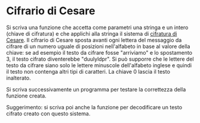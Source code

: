 # Cifrario di Cesare

Si scriva una funzione che accetta come parametri una stringa e un intero (chiave di cifratura) e che applichi alla stringa il sistema di [cifratura di Cesare](https://it.wikipedia.org/wiki/Cifrario_di_Cesare). Il cifrario di Cesare sposta avanti ogni lettera del messaggio da cifrare di un numero uguale di posizioni nell'alfabeto in base al valore della chiave: se ad esempio il testo da cifrare fosse "arriviamo" e lo spostamento 3, il testo cifrato diventerebbe "duulyldpr". Si può supporre che le lettere del testo da cifrare siano solo le lettere minuscole dell'alfabeto inglese e quindi il testo non contenga altri tipi di caratteri. La chiave 0 lascia il testo inalterato.

Si scriva successivamente un programma per testare la correttezza della funzione creata.

Suggerimento: si scriva poi anche la funzione per decodificare un testo cifrato creato con questo sistema.
